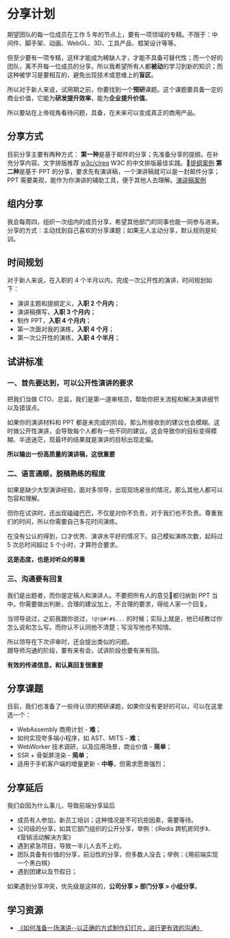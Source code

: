 # 分享计划

期望团队的每一位成员在工作 5 年的节点上，要有一项领域的专精。不限于：中间件、脚手架、动画、WebGL、3D、工具产品、框架设计等等。  

但至少要有一项专精，这样才能成为稀缺人才，才能不具备可替代性；而一个好的团队，离不开每一位成员的分享。所以我希望所有人都**被动**的学习到新的知识；而这种被学习是要相互的，避免出现技术或思维上的**盲区**。

所以对于新人来说，试用期之前，你要找到一个**预研**课题。这个课题要具备一定的商业价值，它能为**研发提升效率**，能为**企业提升价值**。

所以要站在上帝视角看待问题，具备，在未来可以变成真正的商用产品。

## 分享方式
目前分享主要有两种方式：
**第一种**是基于邮件的分享；先准备分享的提纲，在补充分享内容。文字排版推荐 [w3c/clreq](https://github.com/w3c/clreq) W3C 的中文排版最佳实践。[提纲案例](https://www.cnblogs.com/wubaiqing/p/6726429.html)
**第二种**是基于 PPT 的分享，要求先有演讲稿，一个演讲稿就可以是一封邮件分享；PPT 需要美观，能作为你演讲的辅助工具，便于其他人去理解。[演讲稿案例](https://note.youdao.com/share/?id=33985951c21d2d2898c8190412dc1219&type=note)

## 组内分享
我会每周四，组织一次组内的成员分享，希望其他部门的同事也能一同参与进来。  
分享的方式：主动找到自己喜欢的分享课题；如果无人主动分享，默认规则是轮训。

## 时间规划
对于新人来说，在入职的 4 个半月以内，完成一次公开性的演讲，时间规划如下：
- 演讲主题和提纲定义，**入职 2 个月内**；
- 演讲稿撰写，**入职 3 个月内**；
- 制作 PPT，**入职 4 个月内**；
- 第一次面对我的演练，**入职 4 个月**；
- 第一次公开性的演练，**入职 4 个半月**；

## 试讲标准
### 一、首先要达到，可以公开性演讲的要求
把我们当做 CTO、总监，我们是第一道审核员，帮助你把关流程和解决演讲细节以及错误点。  

如果你的演讲材料和 PPT 都是未完成的阶段，那么所接收到的建议也会模糊。这时做公开性演讲，会导致每个人都有一些不同的建议。这会导致你的目标变得模糊、半途迷茫，现最坏的结果就是演讲的目标出现走偏。  

**所以输出一份高质量的演讲稿，这很重要**

### 二、语言通顺，脱稿熟练的程度
如果是缺少大型演讲经验，面对多领导，出现现场紧张的情况，那么其他人都可以包容和理解。  

但你在试讲时，还出现磕磕巴巴，不仅是对你不负责，对于我们也不负责。尊重我们的时间，所以你需要自己多花时间演练。  

在没有公认的得到，口才优秀、演讲水平好的情况下。自己模拟演练次数，起码过 5 次总时间超过 5 个小时，才算符合要求。  

**这是态度，也是对听众的尊重**

### 三、沟通要有回复
我们是出题者，而你是定稿人和演讲人。不要把所有人的意见都归纳到 PPT 当中。你需要做出判断，合理的建议加上，不合理的要求，得给人家一个回复。  

当领导说过，之前我跟你说过，`!@!@#!#$...` 的时候；实际上就是，他已经教过你怎么说和怎么写。而你认不认同他不清楚；写没写他也不知情。

所以领导在下次评审时，还会提出类似的问题。  
跟导师沟通的阶段，要有来有会，试讲阶段也要有来有回。  

**有效的传递信息，和认真回复很重要**

## 分享课题
目前，我们也准备了一些待认领的预研课题，如果你没有更好的可以，可以在这里选一个：

- WebAssembly 商用计划 - **难**；
- 如何实现夸多端小程序，如 AST、MITS - **难**；
- WebWorker 技术调研，以及应用场景，商业价值 - **简单**；
- SSR + 骨架屏渲染 - **简单**；
- 适用于手机客户端的增量更新 - **中等**，但需求愿景强烈；

## 分享延后
我们会因为什么事儿，导致前端分享延后
- 成员有人参加，新员工培训；这种情况是不可抗拒因素，需要等待。
- 公司级的分享，如其它部门组织的公开分享，举例：《Redis 跨机房同步》、《营销活动解决方案》
- 遇到紧急项目，导致一半儿人去不上的。
- 团队具备有价值的分享，前沿性的分享，但多数人没去；举例：《用前端实现一个黑白棋》
- 遇到团建以及节假日； 

如果遇到分享冲突，优先级是这样的，**公司分享 > 部门分享 > 小组分享**。

## 学习资源
- [《如何准备一场演讲--以正确的方式制作幻灯片，进行更有效的沟通》](https://www.cnblogs.com/wubaiqing/p/9115523.html)
